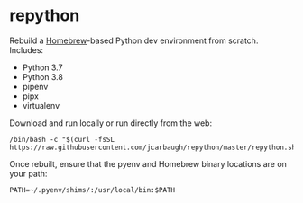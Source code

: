 # repython

Rebuild a [Homebrew](https://brew.sh)-based Python dev environment from scratch. Includes:

* Python 3.7
* Python 3.8
* pipenv
* pipx
* virtualenv

Download and run locally or run directly from the web:

```
/bin/bash -c "$(curl -fsSL https://raw.githubusercontent.com/jcarbaugh/repython/master/repython.sh)"
```

Once rebuilt, ensure that the pyenv and Homebrew binary locations are on your path:

```
PATH=~/.pyenv/shims/:/usr/local/bin:$PATH
```
